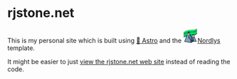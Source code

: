 # rjstone.net

This is my personal site which is built using [🚀 Astro](https://astro.build/) and the <a href="https://nordlys.fjelloverflow.dev"><img alt="logo" src="./public/nordlys.svg" height="32">Nordlys</a> template.

It might be easier to just [view the rjstone.net web site](https://rjstone.net) instead of reading the code.
